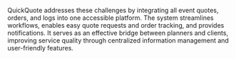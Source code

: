 QuickQuote addresses these challenges by integrating all event quotes, orders, and logs into one accessible platform. The system streamlines workflows, enables easy quote requests and order tracking, and provides notifications. It serves as an effective bridge between planners and clients, improving service quality through centralized information management and user-friendly features.
